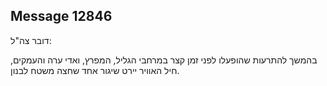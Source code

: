 ## Message 12846

דובר צה"ל:

בהמשך להתרעות שהופעלו לפני זמן קצר במרחבי הגליל, המפרץ, ואדי ערה והעמקים, חיל האוויר יירט שיגור אחד שחצה משטח לבנון.

